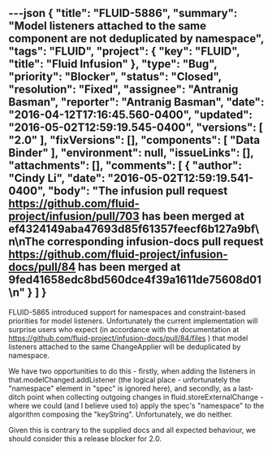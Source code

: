 ---json
{
  "title": "FLUID-5886",
  "summary": "Model listeners attached to the same component are not deduplicated by namespace",
  "tags": "FLUID",
  "project": {
    "key": "FLUID",
    "title": "Fluid Infusion"
  },
  "type": "Bug",
  "priority": "Blocker",
  "status": "Closed",
  "resolution": "Fixed",
  "assignee": "Antranig Basman",
  "reporter": "Antranig Basman",
  "date": "2016-04-12T17:16:45.560-0400",
  "updated": "2016-05-02T12:59:19.545-0400",
  "versions": [
    "2.0"
  ],
  "fixVersions": [],
  "components": [
    "Data Binder"
  ],
  "environment": null,
  "issueLinks": [],
  "attachments": [],
  "comments": [
    {
      "author": "Cindy Li",
      "date": "2016-05-02T12:59:19.541-0400",
      "body": "The infusion pull request <https://github.com/fluid-project/infusion/pull/703> has been merged at ef4324149aba47693d85f61357feecf6b127a9bf\n\nThe corresponding infusion-docs pull request <https://github.com/fluid-project/infusion-docs/pull/84> has been merged at 9fed41658edc8bd560dce4f39a1611de75608d01\n"
    }
  ]
}
---
FLUID-5865 introduced support for namespaces and constraint-based priorities for model listeners. Unfortunately the current implementation will surprise users who expect (in accordance with the documentation at <https://github.com/fluid-project/infusion-docs/pull/84/files> ) that model listeners attached to the same ChangeApplier will be deduplicated by namespace.&#x20;

We have two opportunities to do this - firstly, when adding the listeners in         that.modelChanged.addListener (the logical place - unfortunately the "namespace" element in "spec" is ignored here), and secondly, as a last-ditch point when collecting outgoing changes in fluid.storeExternalChange - where we could (and I believe used to) apply the spec's "namespace" to the algorithm composing the "keyString". Unfortunately, we do neither.

Given this is contrary to the supplied docs and all expected behaviour, we should consider this a release blocker for 2.0.

        